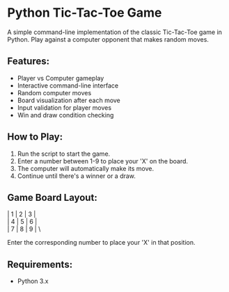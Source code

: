 # Python Tic-Tac-Toe Game

A simple command-line implementation of the classic Tic-Tac-Toe game in Python. Play against a computer opponent that makes random moves.

## Features:

- Player vs Computer gameplay
- Interactive command-line interface
- Random computer moves
- Board visualization after each move
- Input validation for player moves
- Win and draw condition checking

## How to Play:

1. Run the script to start the game.
2. Enter a number between 1-9 to place your 'X' on the board.
3. The computer will automatically make its move.
4. Continue until there's a winner or a draw.

## Game Board Layout:
| 1 | 2 | 3 | \
| 4 | 5 | 6 | \
| 7 | 8 | 9 | \

Enter the corresponding number to place your 'X' in that position.

## Requirements:

- Python 3.x
